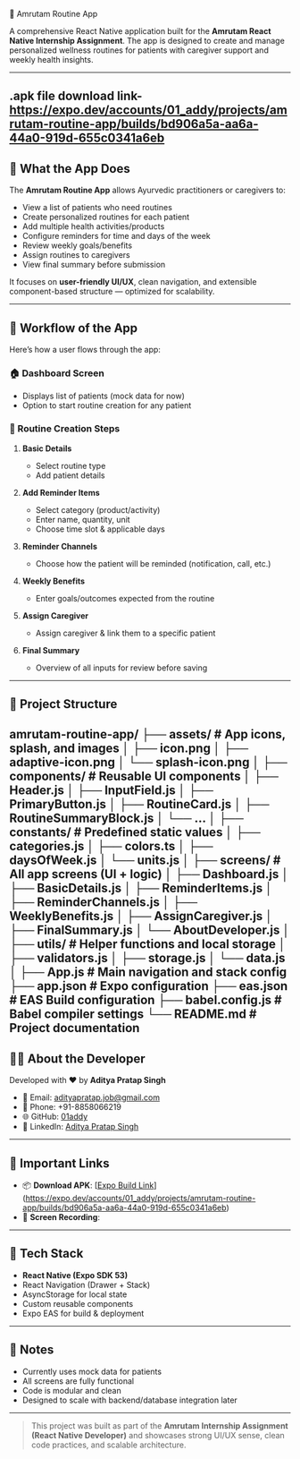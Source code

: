 🌿 Amrutam Routine App

A comprehensive React Native application built for the **Amrutam React Native Internship Assignment**. The app is designed to create and manage personalized wellness routines for patients with caregiver support and weekly health insights.

---

## .apk file download link- https://expo.dev/accounts/01_addy/projects/amrutam-routine-app/builds/bd906a5a-aa6a-44a0-919d-655c0341a6eb

## 📱 What the App Does

The **Amrutam Routine App** allows Ayurvedic practitioners or caregivers to:

- View a list of patients who need routines
- Create personalized routines for each patient
- Add multiple health activities/products
- Configure reminders for time and days of the week
- Review weekly goals/benefits
- Assign routines to caregivers
- View final summary before submission

It focuses on **user-friendly UI/UX**, clean navigation, and extensible component-based structure — optimized for scalability.

---

## 🔄 Workflow of the App

Here’s how a user flows through the app:

### 🏠 Dashboard Screen
- Displays list of patients (mock data for now)
- Option to start routine creation for any patient

### 📝 Routine Creation Steps

1. **Basic Details**
   - Select routine type
   - Add patient details

2. **Add Reminder Items**
   - Select category (product/activity)
   - Enter name, quantity, unit
   - Choose time slot & applicable days

3. **Reminder Channels**
   - Choose how the patient will be reminded (notification, call, etc.)

4. **Weekly Benefits**
   - Enter goals/outcomes expected from the routine

5. **Assign Caregiver**
   - Assign caregiver & link them to a specific patient

6. **Final Summary**
   - Overview of all inputs for review before saving

---

## 🧱 Project Structure

amrutam-routine-app/
├── assets/                         # App icons, splash, and images
│   ├── icon.png
│   ├── adaptive-icon.png
│   └── splash-icon.png
│
├── components/                     # Reusable UI components
│   ├── Header.js
│   ├── InputField.js
│   ├── PrimaryButton.js
│   ├── RoutineCard.js
│   ├── RoutineSummaryBlock.js
│   └── ...
│
├── constants/                      # Predefined static values
│   ├── categories.js
│   ├── colors.ts
│   ├── daysOfWeek.js
│   └── units.js
│
├── screens/                        # All app screens (UI + logic)
│   ├── Dashboard.js
│   ├── BasicDetails.js
│   ├── ReminderItems.js
│   ├── ReminderChannels.js
│   ├── WeeklyBenefits.js
│   ├── AssignCaregiver.js
│   ├── FinalSummary.js
│   └── AboutDeveloper.js
│
├── utils/                          # Helper functions and local storage
│   ├── validators.js
│   ├── storage.js
│   └── data.js
│
├── App.js                          # Main navigation and stack config
├── app.json                        # Expo configuration
├── eas.json                        # EAS Build configuration
├── babel.config.js                 # Babel compiler settings
└── README.md                       # Project documentation
---

## 👨‍💻 About the Developer

Developed with ❤️ by **Aditya Pratap Singh**

- 📧 Email: [adityapratap.job@gmail.com](mailto:adityapratap.job@gmail.com)
- 📱 Phone: +91-8858066219
- 🌐 GitHub: [01addy](https://github.com/01addy)
- 🔗 LinkedIn: [Aditya Pratap Singh](https://www.linkedin.com/in/adityapratap2712)

---

## 🔗 Important Links

- 📦 **Download APK**: [[Expo Build Link](https://expo.dev/accounts/01_addy/projects/amrutam-routine-app/builds/bd906a5a-aa6a-44a0-919d-655c0341a6eb)](https://expo.dev/accounts/01_addy/projects/amrutam-routine-app/builds/bd906a5a-aa6a-44a0-919d-655c0341a6eb)
- 🎥 **Screen Recording**: 


---

## 🚀 Tech Stack

- **React Native (Expo SDK 53)**
- React Navigation (Drawer + Stack)
- AsyncStorage for local state
- Custom reusable components
- Expo EAS for build & deployment

---

## 📌 Notes

- Currently uses mock data for patients
- All screens are fully functional
- Code is modular and clean
- Designed to scale with backend/database integration later

---

> This project was built as part of the **Amrutam Internship Assignment (React Native Developer)** and showcases strong UI/UX sense, clean code practices, and scalable architecture.

